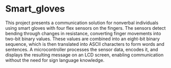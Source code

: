 # Smart_gloves
This project presents a communication solution for nonverbal individuals using smart gloves with four flex sensors on the fingers. The sensors detect bending through changes in resistance, converting finger movements into two-bit binary values. These values are combined into an eight-bit binary sequence, which is then translated into ASCII characters to form words and sentences. A microcontroller processes the sensor data, encodes it, and displays the resulting message on an LCD screen, enabling communication without the need for sign language knowledge.
